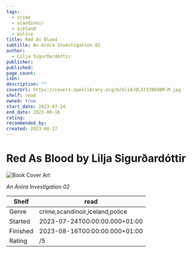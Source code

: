 ```yaml
---
tags:
  - crime
  - scandinoir
  - iceland
  - police
title: Red As Blood
subtitle: An Áróra Investigation 02
author:
  - Lilja Sigurðardóttir
publisher:
published:
page_count:
isbn:
description: ""
coverUrl: https://covers.openlibrary.org/b/olid/OL37339698M-M.jpg
shelf: read
owned: true
start_date: 2023-07-24
end_date: 2023-08-16
rating:
recommended_by:
created: 2023-08-17
---
```


# Red As Blood by Lilja Sigurðardóttir

![Book Cover Art](https://covers.openlibrary.org/b/olid/OL37339698M-M.jpg)

_An Áróra Investigation 02_

| Shelf | read |
| --- | --- |
| Genre | crime,scandinoir,iceland,police |
| Started | 2023-07-24T00:00:00.000+01:00 |
| Finished | 2023-08-16T00:00:00.000+01:00 |
| Rating | /5 |


